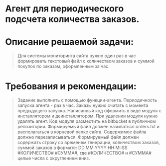# Агент для периодического подсчета количества заказов.

# Описание решаемой задачи:

> Для системы мониторинга сайта нужно один раз в час формировать текстовый файл с
количеством заказов и суммой покупок по заказам, оформленным за час.

# Требования и рекомендации:

> Задание выполнить с помощью функции-агента.
Периодичность запуска агента - раз в час.
Заказы нужно считать с момента предыдущего запуска.
Написанный код оформить в виде модуля с инсталлятором и деинсталлятором.
При удалении модуля нужно удалять агент.
Код модуля разместить на bitbucket в публичном репозитории.
Формируемый файл должен называться orders.txt и располагаться в корневой папке сайта.
Содержимое файла должно перезаписываться.
Формируемый файл должен содержать строку со временем генерации, количеством заказов,
суммой заказов в формате: DD.MM.YYYY HH:MI:SS #КОЛИЧЕСТВО# #CУММА#, где
#КОЛИЧЕСТВО# и #CУММА# целые числа с округлением вниз.

